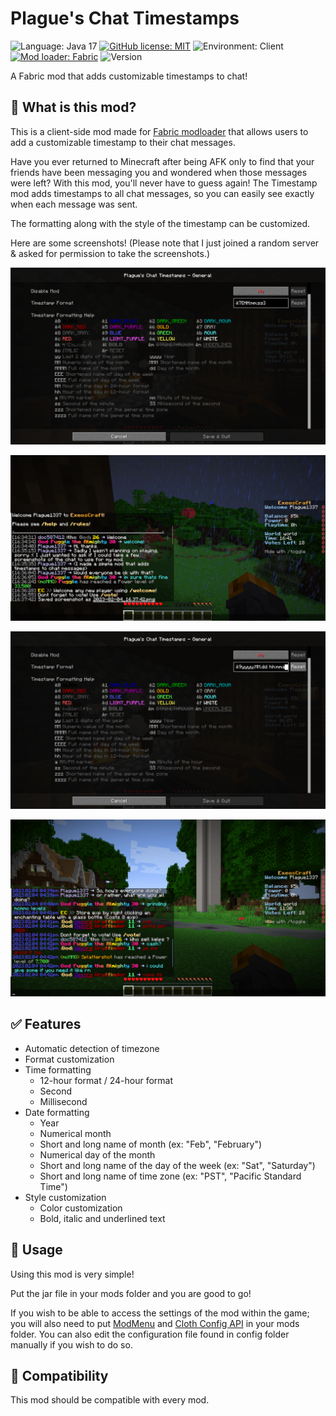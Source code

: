 # Plague's Chat Timestamps

![Language: Java 17](https://img.shields.io/badge/Language-Java%208-purple)
[![GitHub license: MIT](https://img.shields.io/badge/license-MIT%20License-green)](https://raw.githubusercontent.com/PlagueTR/ChatTimestamps/main/LICENSE)
![Environment: Client](https://img.shields.io/badge/environment-client-blue)
[![Mod loader: Fabric](https://img.shields.io/badge/modloader-Fabric-blue)][fabric]
![Version](https://img.shields.io/badge/version-1.0.1%2B1.16--1.16.1-blue)

A Fabric mod that adds customizable timestamps to chat!

## 📖 What is this mod?

This is a client-side mod made for [Fabric modloader][fabric] that allows users to add a customizable timestamp to their chat messages.

Have you ever returned to Minecraft after being AFK only to find that your friends have been messaging you and wondered when those messages were left?
With this mod, you'll never have to guess again!
The Timestamp mod adds timestamps to all chat messages, so you can easily see exactly when each message was sent.

The formatting along with the style of the timestamp can be customized.

Here are some screenshots!
\(Please note that I just joined a random server & asked for permission to take the screenshots.\)

![default settings](images/settings-default.png)

![default timestamp](images/timestamp-default.png)

![modified settings](images/settings-modified.png)

![modified timestamp](images/timestamp-modified.png)

## ✅ Features

- Automatic detection of timezone
- Format customization
 - Time formatting
   - 12-hour format / 24-hour format
   - Second
   - Millisecond
 - Date formatting
   - Year
   - Numerical month
   - Short and long name of month \(ex: "Feb", "February"\)
   - Numerical day of the month
   - Short and long name of the day of the week \(ex: "Sat", "Saturday"\)
   - Short and long name of time zone \(ex: "PST", "Pacific Standard Time"\)
- Style customization
  - Color customization
  - Bold, italic and underlined text
  
## 📖 Usage

Using this mod is very simple!

Put the jar file in your mods folder and you are good to go!

If you wish to be able to access the settings of the mod within the game; you will also need to put [ModMenu] and [Cloth Config API] in your mods folder.
You can also edit the configuration file found in config folder manually if you wish to do so.

## 📖 Compatibility

This mod should be compatible with every mod.

[fabric]: https://fabricmc.net
[ModMenu]: https://modrinth.com/mod/modmenu "ModMenu Modrinth page"
[Cloth Config API]: https://modrinth.com/mod/cloth-config "Cloth Config API Modrinth page"

